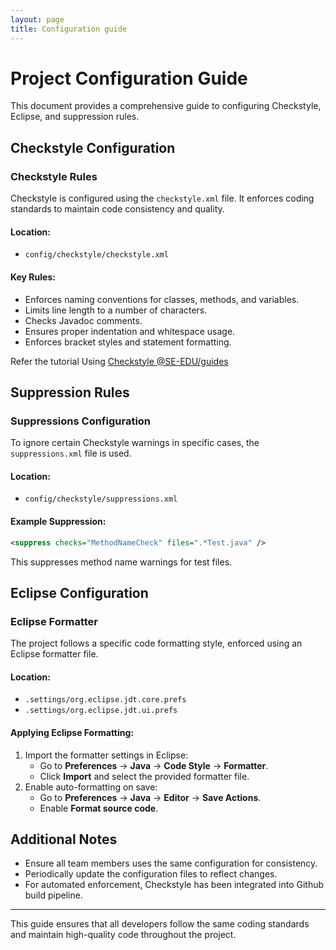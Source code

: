 ```yaml
---
layout: page
title: Configuration guide
---
```


# Project Configuration Guide

This document provides a comprehensive guide to configuring Checkstyle, Eclipse, and suppression rules.

## Checkstyle Configuration

### Checkstyle Rules
Checkstyle is configured using the `checkstyle.xml` file. It enforces coding standards to maintain code consistency and quality.

#### Location:
- `config/checkstyle/checkstyle.xml`

#### Key Rules:
- Enforces naming conventions for classes, methods, and variables.
- Limits line length to a number of characters.
- Checks Javadoc comments.
- Ensures proper indentation and whitespace usage.
- Enforces bracket styles and statement formatting.

Refer the tutorial Using [Checkstyle @SE-EDU/guides](https://se-education.org/guides/tutorials/checkstyle.html)

## Suppression Rules

### Suppressions Configuration
To ignore certain Checkstyle warnings in specific cases, the `suppressions.xml` file is used.

#### Location:
- `config/checkstyle/suppressions.xml`

#### Example Suppression:
```xml
<suppress checks="MethodNameCheck" files=".*Test.java" />
```
This suppresses method name warnings for test files.

## Eclipse Configuration

### Eclipse Formatter
The project follows a specific code formatting style, enforced using an Eclipse formatter file.

#### Location:
- `.settings/org.eclipse.jdt.core.prefs`
- `.settings/org.eclipse.jdt.ui.prefs`

#### Applying Eclipse Formatting:
1. Import the formatter settings in Eclipse:
   - Go to **Preferences** → **Java** → **Code Style** → **Formatter**.
   - Click **Import** and select the provided formatter file.
2. Enable auto-formatting on save:
   - Go to **Preferences** → **Java** → **Editor** → **Save Actions**.
   - Enable **Format source code**.

## Additional Notes
- Ensure all team members uses the same configuration for consistency.
- Periodically update the configuration files to reflect changes.
- For automated enforcement, Checkstyle has been integrated into Github build pipeline.

---
This guide ensures that all developers follow the same coding standards and maintain high-quality code throughout the project.

